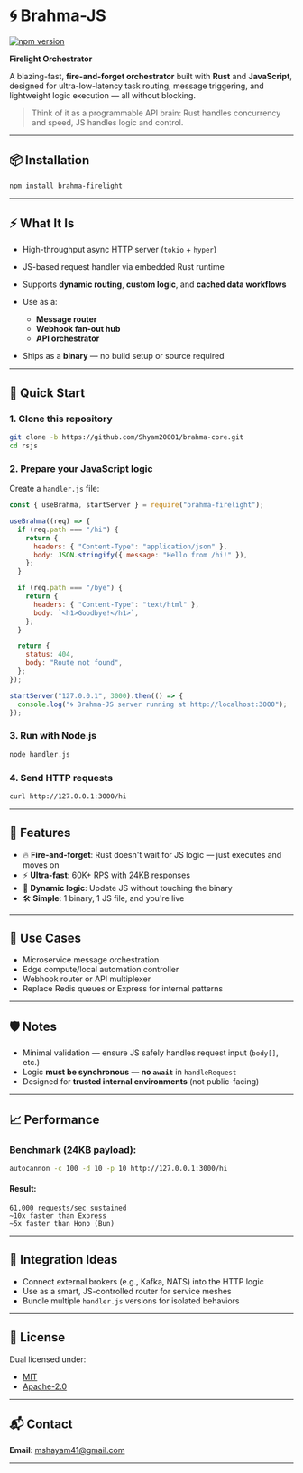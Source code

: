 # 🌀 **Brahma-JS**

[![npm version](https://img.shields.io/npm/v/brahma-firelight)](https://www.npmjs.com/package/brahma-firelight)

**Firelight Orchestrator**

A blazing-fast, **fire-and-forget orchestrator** built with **Rust** and **JavaScript**, designed for ultra-low-latency task routing, message triggering, and lightweight logic execution — all without blocking.

> Think of it as a programmable API brain: Rust handles concurrency and speed, JS handles logic and control.

---

## 📦 Installation

```bash
npm install brahma-firelight
```

---

## ⚡ What It Is

- High-throughput async HTTP server (`tokio` + `hyper`)

- JS-based request handler via embedded Rust runtime

- Supports **dynamic routing**, **custom logic**, and **cached data workflows**

- Use as a:

  - **Message router**
  - **Webhook fan-out hub**
  - **API orchestrator**

- Ships as a **binary** — no build setup or source required

---

## 🚀 Quick Start

### 1. Clone this repository

```bash
git clone -b https://github.com/Shyam20001/brahma-core.git
cd rsjs
```

### 2. Prepare your JavaScript logic

Create a `handler.js` file:

```js
const { useBrahma, startServer } = require("brahma-firelight");

useBrahma((req) => {
  if (req.path === "/hi") {
    return {
      headers: { "Content-Type": "application/json" },
      body: JSON.stringify({ message: "Hello from /hi!" }),
    };
  }

  if (req.path === "/bye") {
    return {
      headers: { "Content-Type": "text/html" },
      body: `<h1>Goodbye!</h1>`,
    };
  }

  return {
    status: 404,
    body: "Route not found",
  };
});

startServer("127.0.0.1", 3000).then(() => {
  console.log("🌀 Brahma-JS server running at http://localhost:3000");
});
```

### 3. Run with Node.js

```bash
node handler.js
```

### 4. Send HTTP requests

```bash
curl http://127.0.0.1:3000/hi
```

---

## 🧠 Features

- 🔥 **Fire-and-forget**: Rust doesn't wait for JS logic — just executes and moves on
- ⚡ **Ultra-fast**: 60K+ RPS with 24KB responses
- 🧬 **Dynamic logic**: Update JS without touching the binary
- 🛠️ **Simple**: 1 binary, 1 JS file, and you're live

---

## 💼 Use Cases

- Microservice message orchestration
- Edge compute/local automation controller
- Webhook router or API multiplexer
- Replace Redis queues or Express for internal patterns

---

## 🛡️ Notes

- Minimal validation — ensure JS safely handles request input (`body[]`, etc.)
- Logic **must be synchronous** — **no `await`** in `handleRequest`
- Designed for **trusted internal environments** (not public-facing)

---

## 📈 Performance

### Benchmark (24KB payload):

```bash
autocannon -c 100 -d 10 -p 10 http://127.0.0.1:3000/hi
```

#### Result:

```
61,000 requests/sec sustained
~10x faster than Express
~5x faster than Hono (Bun)
```

---

## 🧩 Integration Ideas

- Connect external brokers (e.g., Kafka, NATS) into the HTTP logic
- Use as a smart, JS-controlled router for service meshes
- Bundle multiple `handler.js` versions for isolated behaviors

---

## 🔐 License

Dual licensed under:

- [MIT](./LICENSE-MIT)
- [Apache-2.0](./LICENSE-APACHE)

---

## 📬 Contact

**Email**: [mshayam41@gmail.com](mailto:mshayam41@gmail.com)

---
